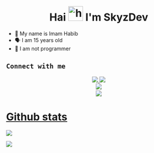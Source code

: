 <h1 align="center">Hai <img src="https://user-images.githubusercontent.com/1303154/88677602-1635ba80-d120-11ea-84d8-d263ba5fc3c0.gif" width="40px" alt="hi"> I'm SkyzDev </h1>
<p align="center">
</p>

- 👼 My name is Imam Habib
- 🗣️ I am 15 years old 
- 🔭 I am not programmer

## ```Connect with me```
<p align="center">
  <a href="https://instagram.com/tccskyzxz"><img src="https://img.shields.io/badge/Instagram-E4405F?style=for-the-badge&logo=instagram&logoColor=white"/> 
  <a href="https://t.me/Skyzxz"><img src="https://img.shields.io/badge/Telegram-%230088cc.svg?&style=for-the-badge&logo=telegram&logoColor=white" /> <br>
  <a href="https://github.com/SammySaam"><img src="https://img.shields.io/badge/-GitHub-black?style=flat-square&logo=github" /> 
  <a href="https://youtube.com/@SkyzENZO?si=BOvo8hxdtiOwDiZn"><br>
  <a href="https://komarev.com/ghpvc/?username=SammySaam&color=blue&style=flat-square&label=Profile+Seen"><img src="https://komarev.com/ghpvc/?username=SammySaam&color=blue&style=flat-square&label=Profile+Seen" />

</p>

 # Github stats
<p>

  ![](http://github-profile-summary-cards.vercel.app/api/cards/profile-details?username=SammySaam&theme=dracula)
</p>
<p>

  ![](http://github-profile-summary-cards.vercel.app/api/cards/stats?username=SammySaam&theme=dracula)
</p>
